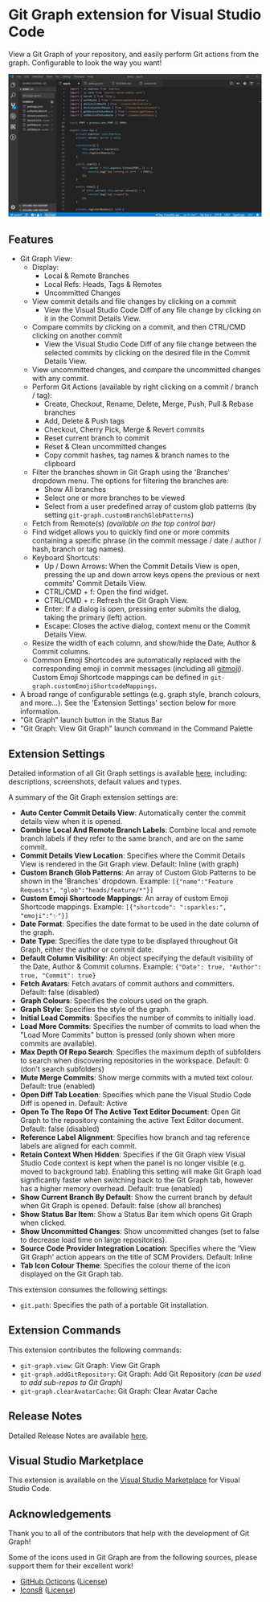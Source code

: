 # Git Graph extension for Visual Studio Code

View a Git Graph of your repository, and easily perform Git actions from the graph. Configurable to look the way you want!

![Recording of Git Graph](https://github.com/mhutchie/vscode-git-graph/raw/master/resources/demo.gif)

## Features

* Git Graph View:
    * Display:
        * Local & Remote Branches
        * Local Refs: Heads, Tags & Remotes
        * Uncommitted Changes
    * View commit details and file changes by clicking on a commit
        * View the Visual Studio Code Diff of any file change by clicking on it in the Commit Details View.
    * Compare commits by clicking on a commit, and then CTRL/CMD clicking on another commit
        * View the Visual Studio Code Diff of any file change between the selected commits by clicking on the desired file in the Commit Details View.
    * View uncommitted changes, and compare the uncommitted changes with any commit.
    * Perform Git Actions (available by right clicking on a commit / branch / tag):
        * Create, Checkout, Rename, Delete, Merge, Push, Pull & Rebase branches
        * Add, Delete & Push tags
        * Checkout, Cherry Pick, Merge & Revert commits
        * Reset current branch to commit
        * Reset & Clean uncommitted changes
        * Copy commit hashes, tag names & branch names to the clipboard
    * Filter the branches shown in Git Graph using the 'Branches' dropdown menu. The options for filtering the branches are:
        * Show All branches
        * Select one or more branches to be viewed
        * Select from a user predefined array of custom glob patterns (by setting `git-graph.customBranchGlobPatterns`)
    * Fetch from Remote(s) _(available on the top control bar)_
    * Find widget allows you to quickly find one or more commits containing a specific phrase (in the commit message / date / author / hash, branch or tag names).
    * Keyboard Shortcuts:
        * Up / Down Arrows: When the Commit Details View is open, pressing the up and down arrow keys opens the previous or next commits' Commit Details View.
        * CTRL/CMD + f: Open the find widget.
        * CTRL/CMD + r: Refresh the Git Graph View.
        * Enter: If a dialog is open, pressing enter submits the dialog, taking the primary (left) action.
        * Escape: Closes the active dialog, context menu or the Commit Details View.
    * Resize the width of each column, and show/hide the Date, Author & Commit columns.
    * Common Emoji Shortcodes are automatically replaced with the corresponding emoji in commit messages (including all [gitmoji](https://gitmoji.carloscuesta.me/)). Custom Emoji Shortcode mappings can be defined in `git-graph.customEmojiShortcodeMappings`.
* A broad range of configurable settings (e.g. graph style, branch colours, and more...). See the 'Extension Settings' section below for more information.
* "Git Graph" launch button in the Status Bar
* "Git Graph: View Git Graph" launch command in the Command Palette

## Extension Settings

Detailed information of all Git Graph settings is available [here](https://github.com/mhutchie/vscode-git-graph/wiki/Extension-Settings), including: descriptions, screenshots, default values and types.

A summary of the Git Graph extension settings are:

* **Auto Center Commit Details View**: Automatically center the commit details view when it is opened.
* **Combine Local And Remote Branch Labels**: Combine local and remote branch labels if they refer to the same branch, and are on the same commit.
* **Commit Details View Location**: Specifies where the Commit Details View is rendered in the Git Graph view. Default: Inline (with graph)
* **Custom Branch Glob Patterns**: An array of Custom Glob Patterns to be shown in the 'Branches' dropdown. Example: `[{"name":"Feature Requests", "glob":"heads/feature/*"}]`
* **Custom Emoji Shortcode Mappings**: An array of custom Emoji Shortcode mappings. Example: `[{"shortcode": ":sparkles:", "emoji":"✨"}]`
* **Date Format**: Specifies the date format to be used in the date column of the graph.
* **Date Type**: Specifies the date type to be displayed throughout Git Graph, either the author or commit date.
* **Default Column Visibility**: An object specifying the default visibility of the Date, Author & Commit columns. Example: `{"Date": true, "Author": true, "Commit": true}`
* **Fetch Avatars**: Fetch avatars of commit authors and committers. Default: false (disabled)
* **Graph Colours**: Specifies the colours used on the graph.
* **Graph Style**: Specifies the style of the graph.
* **Initial Load Commits**: Specifies the number of commits to initially load.
* **Load More Commits**: Specifies the number of commits to load when the "Load More Commits" button is pressed (only shown when more commits are available).
* **Max Depth Of Repo Search**: Specifies the maximum depth of subfolders to search when discovering repositories in the workspace. Default: 0 (don't search subfolders)
* **Mute Merge Commits**: Show merge commits with a muted text colour. Default: true (enabled)
* **Open Diff Tab Location**: Specifies which pane the Visual Studio Code Diff is opened in. Default: Active
* **Open To The Repo Of The Active Text Editor Document**: Open Git Graph to the repository containing the active Text Editor document. Default: false (disabled)
* **Reference Label Alignment**: Specifies how branch and tag reference labels are aligned for each commit.
* **Retain Context When Hidden**: Specifies if the Git Graph view Visual Studio Code context is kept when the panel is no longer visible (e.g. moved to background tab). Enabling this setting will make Git Graph load significantly faster when switching back to the Git Graph tab, however has a higher memory overhead. Default: true (enabled)
* **Show Current Branch By Default**: Show the current branch by default when Git Graph is opened. Default: false (show all branches)
* **Show Status Bar Item**: Show a Status Bar item which opens Git Graph when clicked.
* **Show Uncommitted Changes**: Show uncommitted changes (set to false to decrease load time on large repositories).
* **Source Code Provider Integration Location**: Specifies where the 'View Git Graph' action appears on the title of SCM Providers. Default: Inline
* **Tab Icon Colour Theme**: Specifies the colour theme of the icon displayed on the Git Graph tab.

This extension consumes the following settings:

* `git.path`: Specifies the path of a portable Git installation.

## Extension Commands

This extension contributes the following commands:

* `git-graph.view`: Git Graph: View Git Graph
* `git-graph.addGitRepository`: Git Graph: Add Git Repository _(can be used to add sub-repos to Git Graph)_
* `git-graph.clearAvatarCache`: Git Graph: Clear Avatar Cache

## Release Notes

Detailed Release Notes are available [here](CHANGELOG.md).

## Visual Studio Marketplace

This extension is available on the [Visual Studio Marketplace](https://marketplace.visualstudio.com/items?itemName=mhutchie.git-graph) for Visual Studio Code.

## Acknowledgements

Thank you to all of the contributors that help with the development of Git Graph!

Some of the icons used in Git Graph are from the following sources, please support them for their excellent work!
- [GitHub Octicons](https://octicons.github.com/) ([License](https://github.com/primer/octicons/blob/master/LICENSE))
- [Icons8](https://icons8.com/icon/pack/free-icons/ios11) ([License](https://icons8.com/license))